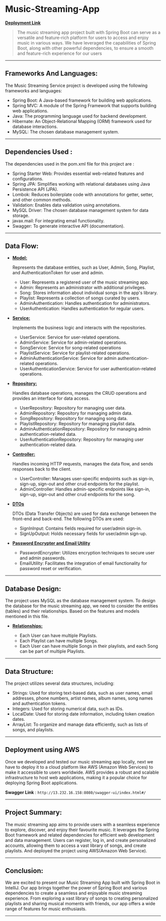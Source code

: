 # Music-Streaming-App
**[Deployment Link](http://13.232.16.158:8080/swagger-ui/index.html#/ "Swagger Link")**
> The music streaming app project built with Spring Boot can serve as a versatile and feature-rich platform for users to access and enjoy music in various ways. We have leveraged the capabilities of Spring Boot, along with other powerful dependencies, to ensure a smooth and feature-rich experience for our users
---
## Frameworks And Languages:
The Music Streaming Service project is developed using the following frameworks and languages:

* Spring Boot: A Java-based framework for building web applications.
* Spring MVC: A module of the Spring Framework that supports building web applications.
* Java: The programming language used for backend development.
* Hibernate: An Object-Relational Mapping (ORM) framework used for database interactions.
* MySQL: The chosen database management system.
---

## Dependencies Used :
The dependencies used in the pom.xml file for this project are :

* Spring Starter Web: Provides essential web-related features and configurations.
* Spring JPA: Simplifies working with relational databases using Java Persistence API (JPA).
* Lombok: Reduces boilerplate code with annotations for getter, setter, and other common methods.
* Validation: Enables data validation using annotations.
* MySQL Driver: The chosen database management system for data storage.
* javax.mail: For integrating email functionality.
* Swagger: To generate interactive API (documentation).
---
## Data Flow:
  * **<ins>Model:</ins>**
    
      Represents the database entities, such as User, Admin, Song, Playlist, and AuthenticationToken for user and admin.

    * User: Represents a registered user of the music streaming app.
    * Admin: Represents an administrator with additional privileges.
    * Song: Stores information about individual songs in the app's library.
    * Playlist: Represents a collection of songs curated by users.
    * AdminAuthentication: Handles authentication for administrators.
    * UserAuthentication: Handles authentication for regular users.
      
  * **<ins>Service:</ins>**
    
      Implements the business logic and interacts with the repositories.
    
    * UserService: Service for user-related operations.
    * AdminService: Service for admin-related operations.
    * SongService: Service for song-related operations
    * PlaylistService: Service for playlist-related operations.
    * AdminAuthenticationService: Service for admin authentication-related operations.
    * UserAuthenticationService: Service for user authentication-related operations.

  * **<ins>Repository:</ins>**
    
       Handles database operations,  manages the CRUD operations and provides an interface for data access.
    
    * UserRepository: Repository for managing user data.
    * AdminRepository: Repository for managing admin data.
    * SongRepository: Repository for managing song data.
    * PlaylistRepository: Repository for managing playlist data.
    * AdminAuthenticationRepository: Repository for managing admin authentication-related data.
    * UserAuthenticationRepository: Repository for managing user authentication-related data.

  * **<ins>Controller:</ins>**

       Handles incoming HTTP requests, manages the data flow, and sends responses back to the client.

     * UserController: Manages user-specific endpoints such as sign-in, sign-up, sign-out and other crud endpoints for the playlist.
     * AdminController: Handles admin-specific endpoints like sign-in, sign-up, sign-out and other crud endpoints for the song.

   * **<ins>DTOs</ins>**

       DTOs (Data Transfer Objects) are used for data exchange between the front-end and back-end. The following DTOs are used:

     * SignInInput: Contains fields required for user/admin sign-in.
     * SignUpOutput: Holds necessary fields for user/admin sign-up.
       
   * **<ins>Password Encrypter and Email Utility</ins>**
     
     * PasswordEncrypter: Utilizes encryption techniques to secure user and admin passwords.
     * EmailUtility: Facilitates the integration of email functionality for password reset or verification.
---
## Database Design:

The project uses MySQL as the database management system. To design the database for the music streaming app, we need to consider the entities (tables) and their relationships. Based on the features and models mentioned in this file.
    
   * **<ins>Relationships:</ins>**

     * Each User can have multiple Playlists.
     * Each Playlist can have multiple Songs.
     * Each User can have multiple Songs in their playlists, and each Song can be part of multiple Playlists.
---
## Data Structure:

The project utilizes several data structures, including:

* Strings: Used for storing text-based data, such as user names, email addresses, phone numbers, artist names, album names, song names and authentication tokens.
* Integers: Used for storing numerical data, such as IDs.
* LocalDate: Used for storing date information, including token creation dates.
* ArrayList: To organize and manage data efficiently, such as lists of songs, and playlists.
---
## Deployment using AWS

Once we developed and tested our music streaming app locally, next we have to deploy it to a cloud platform like AWS (Amazon Web Services) to make it accessible to users worldwide. AWS provides a robust and scalable infrastructure to host web applications, making it a popular choice for deploying Spring Boot applications.

**Swagger Link** : `http://13.232.16.158:8080/swagger-ui/index.html#/`

---
## Project Summary:

The music streaming app aims to provide users with a seamless experience to explore, discover, and enjoy their favourite music. It leverages the Spring Boot framework and related dependencies for efficient web development and data management. Users can register, log in, and create personalized accounts, allowing them to access a vast library of songs, and create playlists. And deployed the project using AWS(Amazon Web Service). 

---
## Conclusion:

We are excited to present our Music Streaming App built with Spring Boot in IntelliJ. Our app brings together the power of Spring Boot and various dependencies to create a seamless and enjoyable music streaming experience. From exploring a vast library of songs to creating personalized playlists and sharing musical moments with friends, our app offers a wide range of features for music enthusiasts.

---


    
